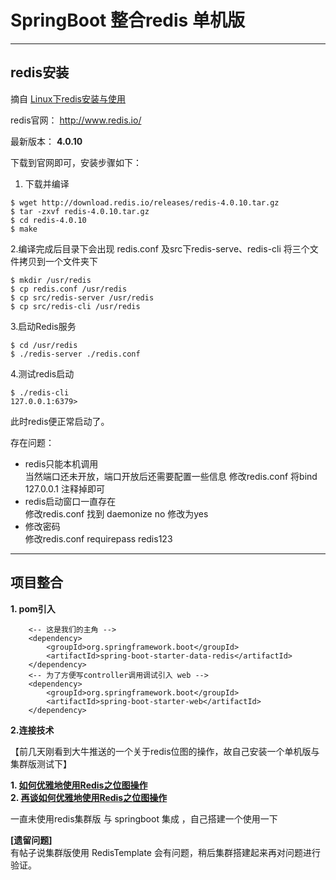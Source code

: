 # SpringBoot 整合redis 单机版

---
## redis安装
摘自 [Linux下redis安装与使用](https://www.cnblogs.com/codersay/p/4301677.html)

redis官网： http://www.redis.io/

最新版本： **4.0.10**

下载到官网即可，安装步骤如下：
 1. 下载并编译
```` linux
$ wget http://download.redis.io/releases/redis-4.0.10.tar.gz
$ tar -zxvf redis-4.0.10.tar.gz
$ cd redis-4.0.10
$ make

````
 2.编译完成后目录下会出现 redis.conf 及src下redis-serve、redis-cli 将三个文件拷贝到一个文件夹下
````
$ mkdir /usr/redis
$ cp redis.conf /usr/redis
$ cp src/redis-server /usr/redis
$ cp src/redis-cli /usr/redis
````
 3.启动Redis服务
````
$ cd /usr/redis
$ ./redis-server ./redis.conf
````
 4.测试redis启动
````
$ ./redis-cli
127.0.0.1:6379> 
````
此时redis便正常启动了。

存在问题：
* redis只能本机调用  
  当然端口还未开放，端口开放后还需要配置一些信息
  修改redis.conf 
  将bind 127.0.0.1 注释掉即可
* redis启动窗口一直存在  
  修改redis.conf
  找到 daemonize no 修改为yes
* 修改密码  
  修改redis.conf
  requirepass redis123

---  

## 项目整合
**1. pom引入**
````
    <-- 这是我们的主角 -->
    <dependency>
        <groupId>org.springframework.boot</groupId>
        <artifactId>spring-boot-starter-data-redis</artifactId>
    </dependency>
    <-- 为了方便写controller调用调试引入 web -->
    <dependency>
        <groupId>org.springframework.boot</groupId>
        <artifactId>spring-boot-starter-web</artifactId>
    </dependency>
````
**2.连接技术**
  
  【前几天刚看到大牛推送的一个关于redis位图的操作，故自己安装一个单机版与集群版测试下】
  
**1. [如何优雅地使用Redis之位图操作](https://mp.weixin.qq.com/s/DBqBcBoVtZhH8rMUwXubow)**  
**2. [再谈如何优雅地使用Redis之位图操作](https://mp.weixin.qq.com/s/DBqBcBoVtZhH8rMUwXubow)**
  
  一直未使用redis集群版 与 springboot 集成 ，自己搭建一个使用一下

**[遗留问题]**  
  有帖子说集群版使用 RedisTemplate 会有问题，稍后集群搭建起来再对问题进行验证。
  
